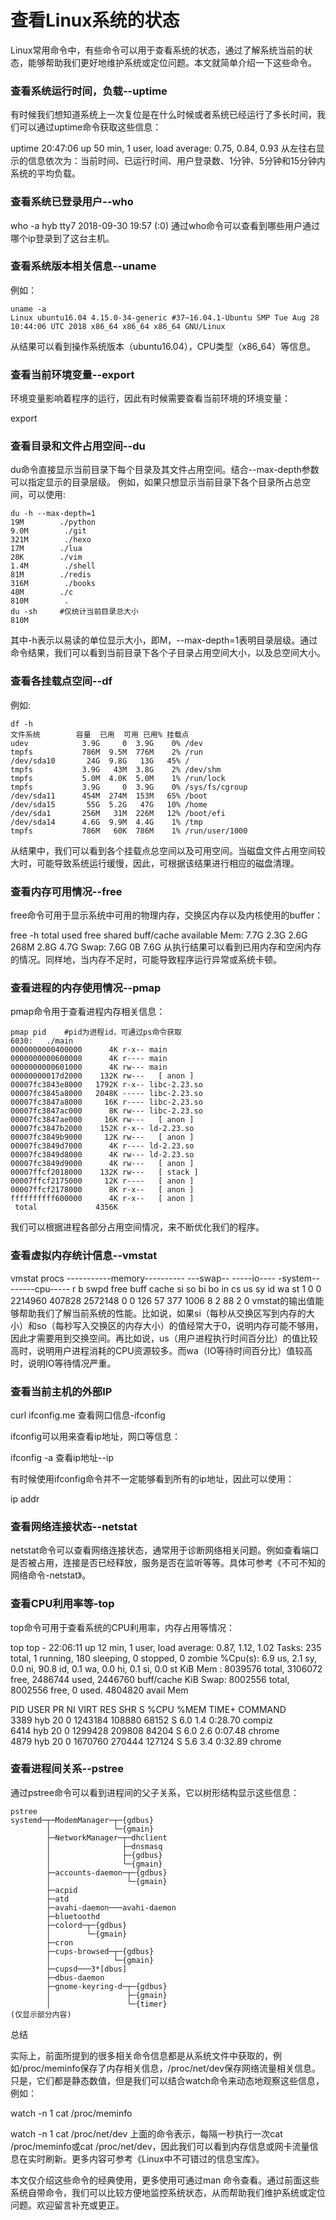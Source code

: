 # 查看Linux系统的状态

Linux常用命令中，有些命令可以用于查看系统的状态，通过了解系统当前的状态，能够帮助我们更好地维护系统或定位问题。本文就简单介绍一下这些命令。

### 查看系统运行时间，负载--uptime

有时候我们想知道系统上一次复位是在什么时候或者系统已经运行了多长时间，我们可以通过uptime命令获取这些信息：

uptime
20:47:06 up 50 min,  1 user,  load average: 0.75, 0.84, 0.93
从左往右显示的信息依次为：当前时间、已运行时间、用户登录数、1分钟、5分钟和15分钟内系统的平均负载。

### 查看系统已登录用户--who

who -a
hyb      tty7         2018-09-30 19:57 (:0)
通过who命令可以查看到哪些用户通过哪个ip登录到了这台主机。

### 查看系统版本相关信息--uname

例如：
```
uname -a
Linux ubuntu16.04 4.15.0-34-generic #37~16.04.1-Ubuntu SMP Tue Aug 28 10:44:06 UTC 2018 x86_64 x86_64 x86_64 GNU/Linux
```
从结果可以看到操作系统版本（ubuntu16.04），CPU类型（x86_64）等信息。

### 查看当前环境变量--export

环境变量影响着程序的运行，因此有时候需要查看当前环境的环境变量：

export
### 查看目录和文件占用空间--du

du命令直接显示当前目录下每个目录及其文件占用空间。结合--max-depth参数可以指定显示的目录层级。
例如，如果只想显示当前目录下各个目录所占总空间，可以使用:
```
du -h --max-depth=1 
19M        ./python
9.0M        ./git
321M        ./hexo
17M        ./lua
28K        ./vim
1.4M        ./shell
81M        ./redis
316M        ./books
48M        ./c
810M        .
du -sh     #仅统计当前目录总大小
810M
```
其中-h表示以易读的单位显示大小，即M，--max-depth=1表明目录层级。通过命令结果，我们可以看到当前目录下各个子目录占用空间大小，以及总空间大小。

### 查看各挂载点空间--df

例如:
```
df -h
文件系统        容量  已用  可用 已用% 挂载点
udev            3.9G     0  3.9G    0% /dev
tmpfs           786M  9.5M  776M    2% /run
/dev/sda10       24G  9.8G   13G   45% /
tmpfs           3.9G   43M  3.8G    2% /dev/shm
tmpfs           5.0M  4.0K  5.0M    1% /run/lock
tmpfs           3.9G     0  3.9G    0% /sys/fs/cgroup
/dev/sda11      454M  274M  153M   65% /boot
/dev/sda15       55G  5.2G   47G   10% /home
/dev/sda1       256M   31M  226M   12% /boot/efi
/dev/sda14      4.6G  9.9M  4.4G    1% /tmp
tmpfs           786M   60K  786M    1% /run/user/1000
```
从结果中，我们可以看到各个挂载点总空间以及可用空间。当磁盘文件占用空间较大时，可能导致系统运行缓慢，因此，可根据该结果进行相应的磁盘清理。

### 查看内存可用情况--free

free命令可用于显示系统中可用的物理内存，交换区内存以及内核使用的buffer：

free -h
              total        used        free      shared  buff/cache   available
Mem:           7.7G        2.3G        2.6G        268M        2.8G        4.7G
Swap:          7.6G          0B        7.6G
从执行结果可以看到已用内存和空闲内存的情况。同样地，当内存不足时，可能导致程序运行异常或系统卡顿。

### 查看进程的内存使用情况--pmap

pmap命令用于查看进程内存相关信息：
```
pmap pid    #pid为进程id，可通过ps命令获取
6030:   ./main
0000000000400000      4K r-x-- main
0000000000600000      4K r---- main
0000000000601000      4K rw--- main
00000000017d2000    132K rw---   [ anon ]
00007fc3843e8000   1792K r-x-- libc-2.23.so
00007fc3845a8000   2048K ----- libc-2.23.so
00007fc3847a8000     16K r---- libc-2.23.so
00007fc3847ac000      8K rw--- libc-2.23.so
00007fc3847ae000     16K rw---   [ anon ]
00007fc3847b2000    152K r-x-- ld-2.23.so
00007fc3849b9000     12K rw---   [ anon ]
00007fc3849d7000      4K r---- ld-2.23.so
00007fc3849d8000      4K rw--- ld-2.23.so
00007fc3849d9000      4K rw---   [ anon ]
00007ffcf2018000    132K rw---   [ stack ]
00007ffcf2175000     12K r----   [ anon ]
00007ffcf2178000      8K r-x--   [ anon ]
ffffffffff600000      4K r-x--   [ anon ]
 total             4356K
```
我们可以根据进程各部分占用空间情况，来不断优化我们的程序。

### 查看虚拟内存统计信息--vmstat

vmstat
procs -----------memory---------- ---swap-- -----io---- -system-- ------cpu-----
 r  b   swpd   free   buff  cache   si   so    bi    bo   in   cs us sy id wa st
 1  0      0 2214960 407828 2572148    0    0   126    57  377 1006  8  2 88  2  0
vmstat的输出值能够帮助我们了解当前系统的性能。比如说，如果si（每秒从交换区写到内存的大小）和so（每秒写入交换区的内存大小）的值经常大于0，说明内存可能不够用，因此才需要用到交换空间。再比如说，us（用户进程执行时间百分比）的值比较高时，说明用户进程消耗的CPU资源较多。而wa（IO等待时间百分比）值较高时，说明IO等待情况严重。

### 查看当前主机的外部IP

curl ifconfig.me
查看网口信息-ifconfig

ifconfig可以用来查看ip地址，网口等信息：

ifconfig -a
查看ip地址--ip

有时候使用ifconfig命令并不一定能够看到所有的ip地址，因此可以使用：

ip addr
### 查看网络连接状态--netstat

netstat命令可以查看网络连接状态，通常用于诊断网络相关问题。例如查看端口是否被占用，连接是否已经释放，服务是否在监听等等。具体可参考《不可不知的网络命令-netstat》。

### 查看CPU利用率等-top

top命令可用于查看系统的CPU利用率，内存占用等情况：

top
top - 22:06:11 up 12 min,  1 user,  load average: 0.87, 1.12, 1.02
Tasks: 235 total,   1 running, 180 sleeping,   0 stopped,   0 zombie
%Cpu(s):  6.9 us,  2.1 sy,  0.0 ni, 90.8 id,  0.1 wa,  0.0 hi,  0.1 si,  0.0 st
KiB Mem :  8039576 total,  3106072 free,  2486744 used,  2446760 buff/cache
KiB Swap:  8002556 total,  8002556 free,        0 used.  4804820 avail Mem 

  PID USER      PR  NI    VIRT    RES    SHR S  %CPU %MEM     TIME+ COMMAND     
 3389 hyb       20   0 1243184 108880  68152 S   6.0  1.4   0:28.70 compiz      
 6414 hyb       20   0 1299428 209808  84204 S   6.0  2.6   0:07.48 chrome      
 4879 hyb       20   0 1670760 270444 127124 S   5.6  3.4   0:32.89 chrome
### 查看进程间关系--pstree

通过pstree命令可以看到进程间的父子关系，它以树形结构显示这些信息：
```
pstree
systemd─┬─ModemManager─┬─{gdbus}
        │              └─{gmain}
        ├─NetworkManager─┬─dhclient
        │                ├─dnsmasq
        │                ├─{gdbus}
        │                └─{gmain}
        ├─accounts-daemon─┬─{gdbus}
        │                 └─{gmain}
        ├─acpid
        ├─atd
        ├─avahi-daemon───avahi-daemon
        ├─bluetoothd
        ├─colord─┬─{gdbus}
        │        └─{gmain}
        ├─cron
        ├─cups-browsed─┬─{gdbus}
        │              └─{gmain}
        ├─cupsd───3*[dbus]
        ├─dbus-daemon
        ├─gnome-keyring-d─┬─{gdbus}
        │                 ├─{gmain}
        │                 └─{timer}
(仅显示部分内容)
```
总结

实际上，前面所提到的很多相关命令信息都是从系统文件中获取的，例如/proc/meminfo保存了内存相关信息，/proc/net/dev保存网络流量相关信息。只是，它们都是静态数值，但是我们可以结合watch命令来动态地观察这些信息，例如：

watch -n 1 cat /proc/meminfo 

watch -n 1 cat /proc/net/dev
上面的命令表示，每隔一秒执行一次cat /proc/meminfo或cat /proc/net/dev，因此我们可以看到内存信息或网卡流量信息在实时刷新。更多内容可参考《Linux中不可错过的信息宝库》。

本文仅介绍这些命令的经典使用，更多使用可通过man 命令查看。通过前面这些系统自带命令，我们可以比较方便地监控系统状态，从而帮助我们维护系统或定位问题。欢迎留言补充或更正。